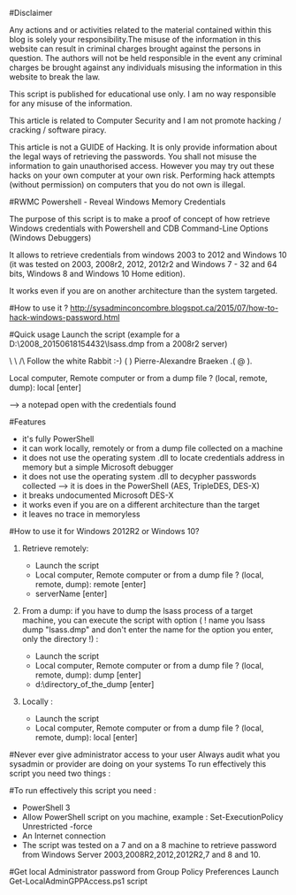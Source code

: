 #Disclaimer

Any actions and or activities related to the material contained within this blog is solely your responsibility.The misuse of the information in this website can result in criminal charges brought against the persons in question. The authors will not be held responsible in the event any criminal charges be brought against any individuals misusing the information in this website to break the law.

This script is published for educational use only. I am no way responsible for any misuse of the information.

This article is related to Computer Security and I am not promote hacking / cracking / software piracy.

This article is not a GUIDE of Hacking. It is only provide information about the legal ways of retrieving the passwords. You shall not misuse the information to gain unauthorised access. However you may try out these hacks on your own computer at your own risk. Performing hack attempts (without permission) on computers that you do not own is illegal.

#RWMC
Powershell - Reveal Windows Memory Credentials

The purpose of this script is to make a proof of concept of how retrieve Windows credentials with Powershell and CDB Command-Line Options (Windows Debuggers)

It allows to retrieve credentials from windows 2003 to 2012 and Windows 10 (it was tested on 2003, 2008r2, 2012, 2012r2 and Windows 7 - 32 and 64 bits, Windows 8 and Windows 10 Home edition).

It works even if you are on another architecture than the system targeted.

#How to use it ?
http://sysadminconcombre.blogspot.ca/2015/07/how-to-hack-windows-password.html

#Quick usage
Launch the script (example for a D:\2008_20150618154432\lsass.dmp from a 2008r2 server)

\ \ /\ Follow the white Rabbit :-) ( ) Pierre-Alexandre Braeken .( @ ).

Local computer, Remote computer or from a dump file ? (local, remote, dump): local [enter]

--> a notepad open with the credentials found

#Features
* it's fully PowerShell
* it can work locally, remotely or from a dump file collected on a machine
* it does not use the operating system .dll to locate credentials address in memory but a simple Microsoft debugger
* it does not use the operating system .dll to decypher passwords collected --> it is does in the PowerShell (AES, TripleDES, DES-X)
* it breaks undocumented Microsoft DES-X
* it works even if you are on a different architecture than the target
* it leaves no trace in memoryless

#How to use it for Windows 2012R2 or Windows 10?
1) Retrieve remotely: 

	* Launch the script 
	* Local computer, Remote computer or from a dump file ? (local, remote, dump): remote [enter]
	* serverName [enter] 

2) From a dump: if you have to dump the lsass process of a target machine, you can execute the script with option ( ! name you lsass dump "lsass.dmp" and don't enter the name for the option you enter, only the directory !) :

	* Launch the script 
	* Local computer, Remote computer or from a dump file ? (local, remote, dump): dump [enter]
	* d:\directory_of_the_dump [enter] 

3) Locally :

	* Launch the script 
	* Local computer, Remote computer or from a dump file ? (local, remote, dump): local [enter]

#Never ever give administrator access to your user
Always audit what you sysadmin or provider are doing on your systems
To run effectively this script you need two things :

#To run effectively this script you need :

* PowerShell 3
* Allow PowerShell script on you machine, example : Set-ExecutionPolicy Unrestricted -force
* An Internet connection
* The script was tested on a 7 and on a 8 machine to retrieve password from Windows Server 2003,2008R2,2012,2012R2,7 and 8 and 10.

#Get local Administrator password from Group Policy Preferences
Launch Get-LocalAdminGPPAccess.ps1 script